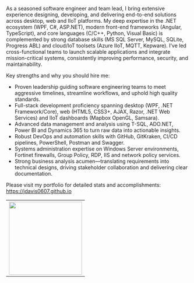 <!--
**JDavis0607/JDavis0607** is a ✨ _special_ ✨ repository because its `README.md` (this file) appears on your GitHub profile.

Here are some ideas to get you started:

- 🔭 I’m currently working on ...
- 🌱 I’m currently learning ...
- 👯 I’m looking to collaborate on ...
- 🤔 I’m looking for help with ...
- 💬 Ask me about ...
- 📫 How to reach me: ...
- 😄 Pronouns: ...
- ⚡ Fun fact: ...
-->

As a seasoned software engineer and team lead, I bring extensive experience designing, developing, and delivering end-to-end solutions across desktop, web and IIoT platforms. My deep expertise in the .NET ecosystem (WPF, C#, ASP.NET), modern front-end frameworks (Angular, TypeScript), and core languages (C/C++, Python, Visual Basic) is complemented by strong database skills (MS SQL Server, MySQL, SQLite, Progress ABL) and cloud/IoT toolsets (Azure IIoT, MQTT, Kepware). I’ve led cross-functional teams to launch scalable applications and integrate mission-critical systems, consistently improving performance, security, and maintainability.

Key strengths and why you should hire me:
<ul>
  <li>
    Proven leadership guiding software engineering teams to meet aggressive timelines, streamline workflows, and uphold high quality standards.
  </li>
  <li>
    Full-stack development proficiency spanning desktop (WPF, .NET Framework/Core), web (HTML5, CSS3+, AJAX, Razor, .NET Web Services) and IIoT dashboards (Mapbox OpenGL, Samsara).
  </li>
  <li>
    Advanced data management and analysis using T-SQL, ADO.NET, Power BI and Dynamics 365 to turn raw data into actionable insights.
  </li>
  <li>
    Robust DevOps and automation skills with GitHub, GitKraken, CI/CD pipelines, PowerShell, Postman and Swagger.
  </li>
  <li>
    Systems administration expertise on Windows Server environments, Fortinet firewalls, Group Policy, RDP, IIS and network policy services.
  </li>
  <li>
    Strong business analysis acumen—translating requirements into technical designs, driving stakeholder collaboration and delivering clear documentation.
  </li>
</ul>

Please visit my portfolio for detailed stats and accomplishments: https://jdavis0607.github.io

<table>
<tr>
<!--<th>
<img height=200 align="center" src="https://github-readme-stats.vercel.app/api?username=JDavis0607&show_icons=true&theme=holi&rank_icon=github&ring_color=FFFF00" />
</th>-->
<th>
<img height=200 align="center" src="https://github-readme-stats.vercel.app/api/top-langs/?username=JDavis0607&theme=holi&custom_title=Most&nbsp;Used&nbsp;Public&nbsp;Repo&nbsp;Languages&layout=donut" />
</th>
</tr>
</table>
